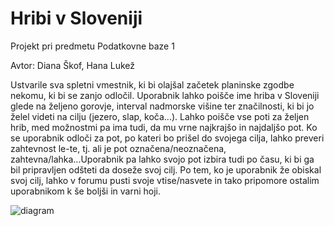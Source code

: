 # Hribi v Sloveniji

Projekt pri predmetu Podatkovne baze 1

Avtor: Diana Škof, Hana Lukež

Ustvarile sva spletni vmestnik, ki bi olajšal začetek planinske zgodbe nekomu, ki bi se zanjo odločil. Uporabnik lahko poišče ime hriba v Sloveniji glede na željeno gorovje, interval nadmorske višine ter značilnosti, ki bi jo želel videti na cilju (jezero, slap, koča...). Lahko poišče vse poti za željen hrib, med možnostmi pa ima tudi, da mu vrne najkrajšo in najdaljšo pot. Ko se uporabnik odloči za pot, po kateri bo prišel do svojega cilja, lahko preveri zahtevnost le-te, tj. ali je pot označena/neoznačena, zahtevna/lahka...Uporabnik pa lahko svojo pot izbira tudi po času, ki bi ga bil pripravljen odšteti da doseže svoj cilj. Po tem, ko je uporabnik že obiskal svoj cilj, lahko v forumu pusti svoje vtise/nasvete in tako pripomore ostalim uporabnikom k še boljši in varni hoji.

![diagram](https://user-images.githubusercontent.com/62302950/158488136-9d059089-ab0b-495f-9f92-fab3174cc198.PNG)
